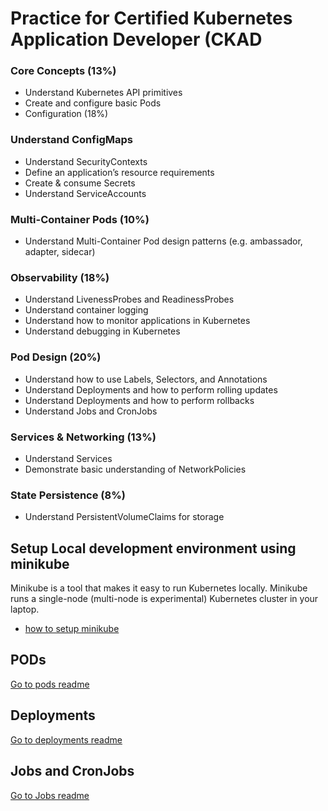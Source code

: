 # Practice for Certified Kubernetes Application Developer (CKAD
### Core Concepts (13%)
- Understand Kubernetes API primitives
- Create and configure basic Pods
- Configuration (18%)

### Understand ConfigMaps
- Understand SecurityContexts
- Define an application’s resource requirements
- Create & consume Secrets
- Understand ServiceAccounts

### Multi-Container Pods (10%)
- Understand Multi-Container Pod design patterns (e.g. ambassador, adapter, sidecar)

### Observability (18%)
- Understand LivenessProbes and ReadinessProbes
- Understand container logging
- Understand how to monitor applications in Kubernetes
- Understand debugging in Kubernetes

### Pod Design (20%)
- Understand how to use Labels, Selectors, and Annotations
- Understand Deployments and how to perform rolling updates
- Understand Deployments and how to perform rollbacks
- Understand Jobs and CronJobs

### Services & Networking (13%)
- Understand Services
- Demonstrate basic understanding of NetworkPolicies

### State Persistence (8%)
 - Understand PersistentVolumeClaims for storage


## Setup Local development environment using minikube
Minikube is a tool that makes it easy to run Kubernetes locally. Minikube runs a single-node (multi-node is experimental) Kubernetes cluster in your laptop.

- [how to setup minikube](https://kubernetes.io/docs/setup/learning-environment/minikube/#:~:text=Minikube%20is%20a%20tool%20that,it%20day-to-day.)

## PODs
[Go to pods readme](Pods.md)

## Deployments
[Go to deployments readme](Deployments.md)


## Jobs and CronJobs
[Go to Jobs readme](Jobs.md)
